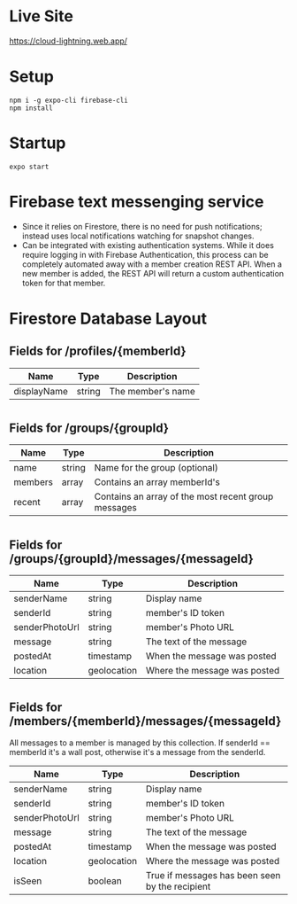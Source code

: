 <!-- Comment -->

# Live Site

https://cloud-lightning.web.app/

# Setup

```
npm i -g expo-cli firebase-cli
npm install
```

# Startup

```
expo start
```

# Firebase text messenging service

-   Since it relies on Firestore, there is no need for push notifications; instead uses local notifications watching for snapshot changes.
-   Can be integrated with existing authentication systems. While it does require logging in with Firebase Authentication, this process can be completely automated away with a member creation REST API. When a new member is added, the REST API will return a custom authentication token for that member.

# Firestore Database Layout

## Fields for /profiles/{memberId}

| Name        | Type   | Description       |
| ----------- | ------ | ----------------- |
| displayName | string | The member's name |

#

## Fields for /groups/{groupId}

| Name    | Type   | Description                                         |
| ------- | ------ | --------------------------------------------------- |
| name    | string | Name for the group (optional)                       |
| members | array  | Contains an array memberId's                        |
| recent  | array  | Contains an array of the most recent group messages |

#

## Fields for /groups/{groupId}/messages/{messageId}

| Name           | Type        | Description                  |
| -------------- | ----------- | ---------------------------- |
| senderName     | string      | Display name                 |
| senderId       | string      | member's ID token            |
| senderPhotoUrl | string      | member's Photo URL           |
| message        | string      | The text of the message      |
| postedAt       | timestamp   | When the message was posted  |
| location       | geolocation | Where the message was posted |

#

## Fields for /members/{memberId}/messages/{messageId}

All messages to a member is managed by this collection. If senderId == memberId it's a wall post, otherwise it's a message from the senderId.

| Name           | Type        | Description                                     |
| -------------- | ----------- | ----------------------------------------------- |
| senderName     | string      | Display name                                    |
| senderId       | string      | member's ID token                               |
| senderPhotoUrl | string      | member's Photo URL                              |
| message        | string      | The text of the message                         |
| postedAt       | timestamp   | When the message was posted                     |
| location       | geolocation | Where the message was posted                    |
| isSeen         | boolean     | True if messages has been seen by the recipient |
